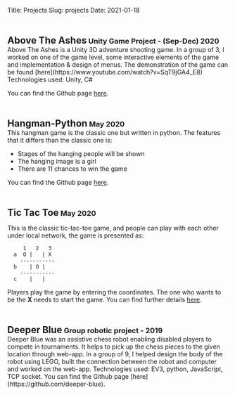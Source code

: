 Title: Projects
Slug: projects
Date: 2021-01-18


<div style="clear: both">
    <br />
    <br />
    <h2 style="display: inline">Above The Ashes</h2>
    <h3 style="display: inline">Unity Game Project - (Sep-Dec) 2020</h3>
</div>
Above The Ashes is a Unity 3D adventure shooting game. In a group of 3, I worked on one of the game level, some interactive elements of the game and implementation & design of menus. The demonstration of the game can be found [here](https://www.youtube.com/watch?v=SqT9jGA4_E8) Technologies used: Unity, C#  

You can find the Github page [here](https://github.com/CWJWANJING/MGD_Game).


<div style="clear: both">
    <br />
    <br />
    <h2 style="display: inline">Hangman-Python</h2>
    <h3 style="display: inline">   May 2020</h3>
</div>
This hangman game is the classic one but written in python. The features that it differs than the classic one is:  

* Stages of the hanging people will be shown
* The hanging image is a girl
* There are 11 chances to win the game   

You can find the Github page [here](https://github.com/CWJWANJING/hangman-python).


<div style="clear: both">
    <br />
    <br />
    <h2 style="display: inline">Tic Tac Toe</h2>
    <h3 style="display: inline">   May 2020</h3>
</div>

This is the classic tic-tac-toe game, and people can play with each other under local network, the game is presented as:

```text
     1   2   3
  a  O |   | X
    -----------
  b    | O |
    -----------
  c    |   |
```

Players play the game by entering the coordinates. The one who wants to be the **X** needs to start the game. You can find further details [here](https://github.com/CWJWANJING/tic-tac-toe).



<div style="clear: both">
    <br />
    <br />
    <h2 style="display: inline">Deeper Blue</h2>
    <h3 style="display: inline">  Group robotic project - 2019</h3>
</div>
Deeper Blue was an assistive chess robot enabling disabled players to compete in tournaments. It helps to pick up the chess pieces to the given location through web-app. In a group of 9, I helped design the body of the robot using LEGO, built the connection between the robot and computer and worked on the web-app. Technologies used: EV3, python, JavaScript, TCP socket. You can find the Github page [here](https://github.com/deeper-blue).
